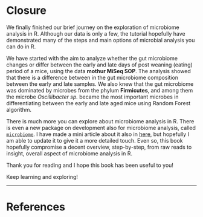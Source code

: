 
# Closure

We finally finished our brief journey on the exploration of microbiome analysis in R. Although our data is only a few, the tutorial hopefully have demonstrated many of the steps and main options of microbial analysis you can do in R. 

We have started with the aim to analyze whether the gut microbiome changes or differ between the early and late days of post weaning (eating) period of a mice, using the data **mothur MiSeq SOP**. The analysis showed that there is a difference between in the gut microbiome composition between the early and late samples. We also knew that the gut microbiome was dominated by microbes from the phylum **Firmicutes**, and among them the microbe *Oscillibacter sp.* became the most important microbes in differentiating between the early and late aged mice using Random Forest algorithm. 

There is much more you can explore about microbiome analysis in R. There is even a new package on development also for microbiome analysis, called [`microbiome`](https://bioconductor.org/packages/devel/bioc/vignettes/microbiome/inst/doc/vignette.html). I have made a mini article about it also in [here](https://rpubs.com/nabiilahardini/microbiome), but hopefully I am able to update it to give it a more detailed touch. Even so, this book hopefully compromise a decent overview, step-by-step, from raw reads to insight, overall aspect of microbiome analysis in R.

Thank you for reading and I hope this book has been useful to you!

Keep learning and exploring!

***

# References

